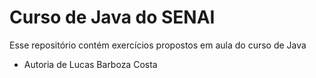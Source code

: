 # Curso de Java do SENAI
Esse repositório contém exercícios propostos em aula do curso de Java
- Autoria de Lucas Barboza Costa
